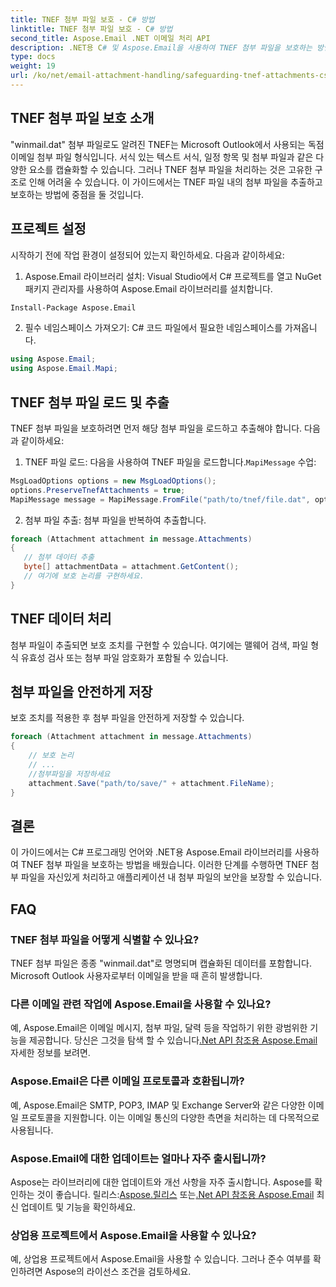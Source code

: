 ```yaml
---
title: TNEF 첨부 파일 보호 - C# 방법
linktitle: TNEF 첨부 파일 보호 - C# 방법
second_title: Aspose.Email .NET 이메일 처리 API
description: .NET용 C# 및 Aspose.Email을 사용하여 TNEF 첨부 파일을 보호하는 방법을 알아보세요. 소스 코드가 포함된 단계별 가이드입니다.
type: docs
weight: 19
url: /ko/net/email-attachment-handling/safeguarding-tnef-attachments-csharp-method/
---
```


## TNEF 첨부 파일 보호 소개

"winmail.dat" 첨부 파일로도 알려진 TNEF는 Microsoft Outlook에서 사용되는 독점 이메일 첨부 파일 형식입니다. 서식 있는 텍스트 서식, 일정 항목 및 첨부 파일과 같은 다양한 요소를 캡슐화할 수 있습니다. 그러나 TNEF 첨부 파일을 처리하는 것은 고유한 구조로 인해 어려울 수 있습니다. 이 가이드에서는 TNEF 파일 내의 첨부 파일을 추출하고 보호하는 방법에 중점을 둘 것입니다.

## 프로젝트 설정

시작하기 전에 작업 환경이 설정되어 있는지 확인하세요. 다음과 같이하세요:

1. Aspose.Email 라이브러리 설치: Visual Studio에서 C# 프로젝트를 열고 NuGet 패키지 관리자를 사용하여 Aspose.Email 라이브러리를 설치합니다.

```bash
Install-Package Aspose.Email
```

2. 필수 네임스페이스 가져오기: C# 코드 파일에서 필요한 네임스페이스를 가져옵니다.

```csharp
using Aspose.Email;
using Aspose.Email.Mapi;
```

## TNEF 첨부 파일 로드 및 추출

TNEF 첨부 파일을 보호하려면 먼저 해당 첨부 파일을 로드하고 추출해야 합니다. 다음과 같이하세요:

1.  TNEF 파일 로드: 다음을 사용하여 TNEF 파일을 로드합니다.`MapiMessage` 수업:

```csharp
MsgLoadOptions options = new MsgLoadOptions();
options.PreserveTnefAttachments = true;
MapiMessage message = MapiMessage.FromFile("path/to/tnef/file.dat", options);
```

2. 첨부 파일 추출: 첨부 파일을 반복하여 추출합니다.

```csharp
foreach (Attachment attachment in message.Attachments)
{
   // 첨부 데이터 추출
   byte[] attachmentData = attachment.GetContent();
   // 여기에 보호 논리를 구현하세요.
}
```

## TNEF 데이터 처리

첨부 파일이 추출되면 보호 조치를 구현할 수 있습니다. 여기에는 맬웨어 검색, 파일 형식 유효성 검사 또는 첨부 파일 암호화가 포함될 수 있습니다.

## 첨부 파일을 안전하게 저장

보호 조치를 적용한 후 첨부 파일을 안전하게 저장할 수 있습니다.

```csharp
foreach (Attachment attachment in message.Attachments)
{
    // 보호 논리
    // ...
    //첨부파일을 저장하세요
    attachment.Save("path/to/save/" + attachment.FileName);
}
```

## 결론

이 가이드에서는 C# 프로그래밍 언어와 .NET용 Aspose.Email 라이브러리를 사용하여 TNEF 첨부 파일을 보호하는 방법을 배웠습니다. 이러한 단계를 수행하면 TNEF 첨부 파일을 자신있게 처리하고 애플리케이션 내 첨부 파일의 보안을 보장할 수 있습니다.

## FAQ

### TNEF 첨부 파일을 어떻게 식별할 수 있나요?

TNEF 첨부 파일은 종종 "winmail.dat"로 명명되며 캡슐화된 데이터를 포함합니다. Microsoft Outlook 사용자로부터 이메일을 받을 때 흔히 발생합니다.

### 다른 이메일 관련 작업에 Aspose.Email을 사용할 수 있나요?

 예, Aspose.Email은 이메일 메시지, 첨부 파일, 달력 등을 작업하기 위한 광범위한 기능을 제공합니다. 당신은 그것을 탐색 할 수 있습니다[.Net API 참조용 Aspose.Email](https://reference.aspose.com/email/net) 자세한 정보를 보려면.

### Aspose.Email은 다른 이메일 프로토콜과 호환됩니까?

예, Aspose.Email은 SMTP, POP3, IMAP 및 Exchange Server와 같은 다양한 이메일 프로토콜을 지원합니다. 이는 이메일 통신의 다양한 측면을 처리하는 데 다목적으로 사용됩니다.

### Aspose.Email에 대한 업데이트는 얼마나 자주 출시됩니까?

Aspose는 라이브러리에 대한 업데이트와 개선 사항을 자주 출시합니다. Aspose를 확인하는 것이 좋습니다. 릴리스:[Aspose.릴리스](https://releases.aspose.com/email/net/) 또는[.Net API 참조용 Aspose.Email](https://reference.aspose.com/email/net) 최신 업데이트 및 기능을 확인하세요.

### 상업용 프로젝트에서 Aspose.Email을 사용할 수 있나요?

예, 상업용 프로젝트에서 Aspose.Email을 사용할 수 있습니다. 그러나 준수 여부를 확인하려면 Aspose의 라이선스 조건을 검토하세요.